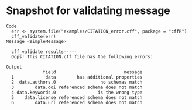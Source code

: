 # Snapshot for validating message

    Code
      err <- system.file("examples/CITATION_error.cff", package = "cffR")
      cff_validate(err)
    Message <simpleMessage>
      
      cff_validate results-----
      Oops! This CITATION.cff file has the following errors:
      
    Output
                  field                          message
      1            data        has additional properties
      2  data.authors.0                 no schemas match
      3        data.doi referenced schema does not match
      4 data.keywords.0                is the wrong type
      5    data.license referenced schema does not match
      6        data.url referenced schema does not match

